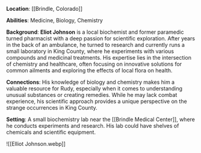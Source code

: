**Location**: [[Brindle, Colorado]]

**Abilities**: Medicine, Biology, Chemistry
   
**Background**: **Eliot Johnson** is a local biochemist and former paramedic turned pharmacist with a deep passion for scientific exploration. After years in the back of an ambulance, he turned to research and currently runs a small laboratory in King County, where he experiments with various compounds and medicinal treatments. His expertise lies in the intersection of chemistry and healthcare, often focusing on innovative solutions for common ailments and exploring the effects of local flora on health.
   
**Connections**: His knowledge of biology and chemistry makes him a valuable resource for Rudy, especially when it comes to understanding unusual substances or creating remedies. While he may lack combat experience, his scientific approach provides a unique perspective on the strange occurrences in King County.

 **Setting**: A small biochemistry lab near the [[Brindle Medical Center]], where he conducts experiments and research. His lab could have shelves of chemicals and scientific equipment.
 
 ![[Elliot Johnson.webp]]